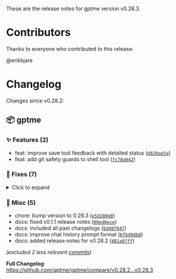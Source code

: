 These are the release notes for gptme version v0.28.3.

# Contributors

Thanks to everyone who contributed to this release:

@erikbjare

# Changelog

Changes since v0.28.2:


## 📦 gptme

### ✨ Features (2)

 - feat: improve save tool feedback with detailed status ([`d920ae5e`](https://github.com/gptme/gptme/commit/d920ae5e))
 - feat: add git safety guards to shell tool ([`fc78a042`](https://github.com/gptme/gptme/commit/fc78a042))

### 🐛 Fixes (7)
<details><summary>Click to expand</summary>
<p>

 - fix: update CI anthropic model to claude-3-5-haiku ([`28d9367c`](https://github.com/gptme/gptme/commit/28d9367c))
 - fix(shell): denylist should not trigger on content in quoted strings or heredocs ([`0ce788a2`](https://github.com/gptme/gptme/commit/0ce788a2))
 - fix(shell): improve denylist patterns for git commands ([`5e6bdc97`](https://github.com/gptme/gptme/commit/5e6bdc97))
 - fix: prevent premature code block closure during streaming with nested blocks ([#657](https://github.com/gptme/gptme/issues/657)) ([`55fedb76`](https://github.com/gptme/gptme/commit/55fedb76))
 - fix: change default/recommended model to Sonnet 4.5 ([`21de08ce`](https://github.com/gptme/gptme/commit/21de08ce))
 - fix: use dateutil.parser.isoparse for all datetime parsing ([`f6f3de5e`](https://github.com/gptme/gptme/commit/f6f3de5e))
 - fix: use dateutil.parser.isoparse instead of datetime.fromisoformat ([`934384dc`](https://github.com/gptme/gptme/commit/934384dc))

</p>
</details>

### 🔨 Misc (5)

 - chore: bump version to 0.28.3 ([`e5d280e0`](https://github.com/gptme/gptme/commit/e5d280e0))
 - docs: fixed v0.1.1 release notes ([`00ed0ece`](https://github.com/gptme/gptme/commit/00ed0ece))
 - docs: included all past changelogs ([`6d407047`](https://github.com/gptme/gptme/commit/6d407047))
 - docs: improve chat history prompt format ([`6fbd9db8`](https://github.com/gptme/gptme/commit/6fbd9db8))
 - docs: added release notes for v0.28.2 ([`481a07ff`](https://github.com/gptme/gptme/commit/481a07ff))

*(excluded 2 less relevant [commits](https://github.com/gptme/gptme/compare/v0.28.2...v0.28.3))*

**Full Changelog**: https://github.com/gptme/gptme/compare/v0.28.2...v0.28.3
